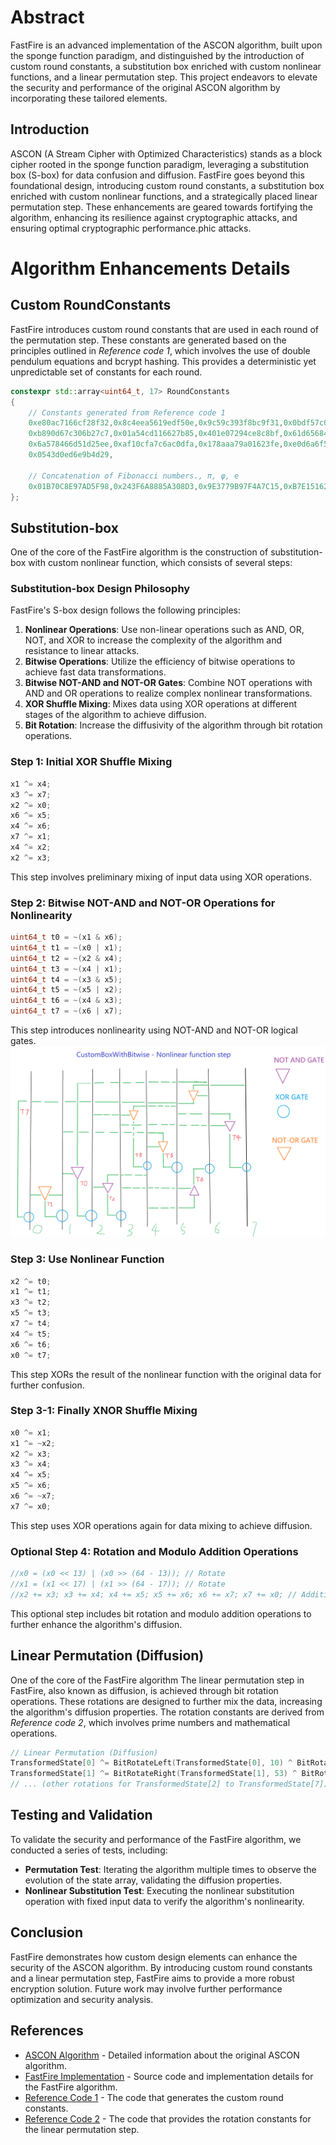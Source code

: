 # Abstract

FastFire is an advanced implementation of the ASCON algorithm, built upon the sponge function paradigm, and distinguished by the introduction of custom round constants, a substitution box enriched with custom nonlinear functions, and a linear permutation step. 
This project endeavors to elevate the security and performance of the original ASCON algorithm by incorporating these tailored elements.

## Introduction

ASCON (A Stream Cipher with Optimized Characteristics) stands as a block cipher rooted in the sponge function paradigm, leveraging a substitution box (S-box) for data confusion and diffusion. 
FastFire goes beyond this foundational design, introducing custom round constants, a substitution box enriched with custom nonlinear functions, and a strategically placed linear permutation step.
These enhancements are geared towards fortifying the algorithm, enhancing its resilience against cryptographic attacks, and ensuring optimal cryptographic performance.phic attacks.

# Algorithm Enhancements Details

## Custom RoundConstants

FastFire introduces custom round constants that are used in each round of the permutation step.
These constants are generated based on the principles outlined in *Reference code 1*, which involves the use of double pendulum equations and bcrypt hashing. 
This provides a deterministic yet unpredictable set of constants for each round.

```cpp
constexpr std::array<uint64_t, 17> RoundConstants
{
    // Constants generated from Reference code 1
    0xe80ac7166cf28f32,0x8c4eea5619edf50e,0x9c59c393f8bc9f31,0x0bdf57c08b5d36ef,
    0xb890d67c306b27c7,0x01a54cd116627b85,0x401e07294ce8c8bf,0x61d65684a349baae,
    0x6a578466d51d25ee,0xaf10cfa7c6ac0dfa,0x178aaa79a01623fe,0xe0d6a6f52e58afab,
    0x0543d0ed6e9b4d29,

    // Concatenation of Fibonacci numbers., π, φ, e
    0x01B70C8E97AD5F98,0x243F6A8885A308D3,0x9E3779B97F4A7C15,0xB7E151628AED2A6A
};
```

## Substitution-box

One of the core of the FastFire algorithm is the construction of substitution-box with custom nonlinear function, which consists of several steps:

### Substitution-box Design Philosophy

FastFire's S-box design follows the following principles:

1. **Nonlinear Operations**: Use non-linear operations such as AND, OR, NOT, and XOR to increase the complexity of the algorithm and resistance to linear attacks.
2. **Bitwise Operations**: Utilize the efficiency of bitwise operations to achieve fast data transformations.
3. **Bitwise NOT-AND and NOT-OR Gates**: Combine NOT operations with AND and OR operations to realize complex nonlinear transformations.
4. **XOR Shuffle Mixing**: Mixes data using XOR operations at different stages of the algorithm to achieve diffusion.
5. **Bit Rotation**: Increase the diffusivity of the algorithm through bit rotation operations.

### Step 1: Initial XOR Shuffle Mixing

```cpp
x1 ^= x4;
x3 ^= x7;
x2 ^= x0;
x6 ^= x5;
x4 ^= x6;
x7 ^= x1;
x4 ^= x2;
x2 ^= x3;
```

This step involves preliminary mixing of input data using XOR operations.

### Step 2: Bitwise NOT-AND and NOT-OR Operations for Nonlinearity

```cpp
uint64_t t0 = ~(x1 & x6);
uint64_t t1 = ~(x0 | x1);
uint64_t t2 = ~(x2 & x4);
uint64_t t3 = ~(x4 | x1);
uint64_t t4 = ~(x3 & x5);
uint64_t t5 = ~(x5 | x2);
uint64_t t6 = ~(x4 & x3);
uint64_t t7 = ~(x6 | x7);
```

This step introduces nonlinearity using NOT-AND and NOT-OR logical gates.
![ScreenShot](Document/FastFireBlockCipher%20-%20CustomBoxWithBitwise%20-%20Nonlinear%20function%20step.png)

### Step 3: Use Nonlinear Function

```cpp
x2 ^= t0;
x1 ^= t1;
x3 ^= t2;
x5 ^= t3;
x7 ^= t4;
x4 ^= t5;
x6 ^= t6;
x0 ^= t7;
```

This step XORs the result of the nonlinear function with the original data for further confusion.

### Step 3-1: Finally XNOR Shuffle Mixing

```cpp
x0 ^= x1;
x1 ^= ~x2;
x2 ^= x3;
x3 ^= x4;
x4 ^= x5;
x5 ^= x6;
x6 ^= ~x7;
x7 ^= x0;
```

This step uses XOR operations again for data mixing to achieve diffusion.

### Optional Step 4: Rotation and Modulo Addition Operations

```cpp
//x0 = (x0 << 13) | (x0 >> (64 - 13)); // Rotate
//x1 = (x1 << 17) | (x1 >> (64 - 17)); // Rotate
//x2 += x3; x3 += x4; x4 += x5; x5 += x6; x6 += x7; x7 += x0; // Addition
```

This optional step includes bit rotation and modulo addition operations to further enhance the algorithm's diffusion.

## Linear Permutation (Diffusion)

One of the core of the FastFire algorithm
The linear permutation step in FastFire, also known as diffusion, is achieved through bit rotation operations. 
These rotations are designed to further mix the data, increasing the algorithm's diffusion properties. 
The rotation constants are derived from *Reference code 2*, which involves prime numbers and mathematical operations.

```cpp
// Linear Permutation (Diffusion)
TransformedState[0] ^= BitRotateLeft(TransformedState[0], 10) ^ BitRotateLeft(TransformedState[0], 37);
TransformedState[1] ^= BitRotateRight(TransformedState[1], 53) ^ BitRotateRight(TransformedState[1], 26);
// ... (other rotations for TransformedState[2] to TransformedState[7])
```

## Testing and Validation

To validate the security and performance of the FastFire algorithm, we conducted a series of tests, including:

- **Permutation Test**: Iterating the algorithm multiple times to observe the evolution of the state array, validating the diffusion properties.
- **Nonlinear Substitution Test**: Executing the nonlinear substitution operation with fixed input data to verify the algorithm's nonlinearity.

## Conclusion

FastFire demonstrates how custom design elements can enhance the security of the ASCON algorithm. 
By introducing custom round constants and a linear permutation step, FastFire aims to provide a more robust encryption solution. 
Future work may involve further performance optimization and security analysis.

## References

- [ASCON Algorithm](https://ascon.iaik.tugraz.at/index.html) - Detailed information about the original ASCON algorithm.
- [FastFire Implementation](FastFireBlockCipher.cpp) - Source code and implementation details for the FastFire algorithm.
- [Reference Code 1](FunctionTest.cpp#L34) - The code that generates the custom round constants.
- [Reference Code 2](FunctionTest.cpp#L116) - The code that provides the rotation constants for the linear permutation step.